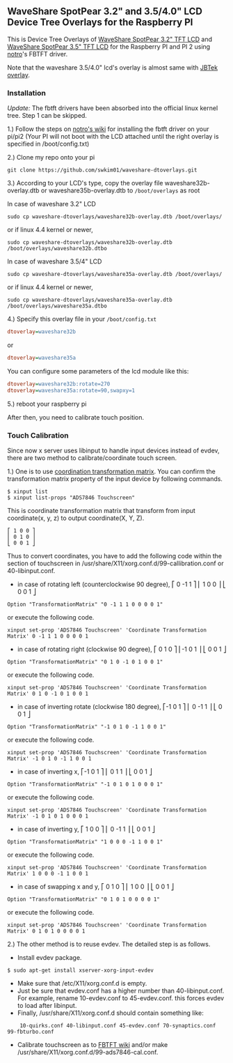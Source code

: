 ## WaveShare SpotPear 3.2" and 3.5/4.0" LCD Device Tree Overlays for the Raspberry PI
This is Device Tree Overlays of [WaveShare SpotPear 3.2" TFT LCD](http://www.waveshare.com/product/modules/oleds-lcds/3.2inch-rpi-lcd-b.htm) and [WaveShare SpotPear 3.5" TFT LCD](http://www.waveshare.com/product/modules/oleds-lcds/3.5inch-rpi-lcd-a.htm) for the Raspberry PI and PI 2 using [notro](https://github.com/notro)'s FBTFT driver.

Note that the waveshare 3.5/4.0" lcd's overlay is almost same with [JBTek overlay](https://github.com/acidjazz/jbtekoverlay).

### Installation

*_Update:_* The fbtft drivers have been absorbed into the official linux kernel tree. Step 1 can be skipped.

1.) Follow the steps on [notro's wiki](https://github.com/notro/fbtft/wiki#install) for installing the fbtft driver on your pi/pi2 (Your PI will not boot with the LCD attached until the right overlay is specified in /boot/config.txt)

2.) Clone my repo onto your pi
```shell
git clone https://github.com/swkim01/waveshare-dtoverlays.git
```

3.) According to your LCD's type, copy the overlay file waveshare32b-overlay.dtb or waveshare35b-overlay.dtb to `/boot/overlays` as root

In case of waveshare 3.2" LCD
```shell
sudo cp waveshare-dtoverlays/waveshare32b-overlay.dtb /boot/overlays/
```
or if linux 4.4 kernel or newer,
```shell
sudo cp waveshare-dtoverlays/waveshare32b-overlay.dtb /boot/overlays/waveshare32b.dtbo
```
In case of waveshare 3.5/4" LCD
```shell
sudo cp waveshare-dtoverlays/waveshare35a-overlay.dtb /boot/overlays/
```
or if linux 4.4 kernel or newer,
```shell
sudo cp waveshare-dtoverlays/waveshare35a-overlay.dtb /boot/overlays/waveshare35a.dtbo
```

4.) Specify this overlay file in your `/boot/config.txt`
```ini
dtoverlay=waveshare32b
```
or
```ini
dtoverlay=waveshare35a
```
You can configure some parameters of the lcd module like this:
```ini
dtoverlay=waveshare32b:rotate=270
dtoverlay=waveshare35a:rotate=90,swapxy=1
```

5.) reboot your raspberry pi


After then, you need to calibrate touch position.

### Touch Calibration

Since now x server uses libinput to handle input devices instead of evdev, there are two method to calibrate/coordinate touch screen.

1.) One is to use [coordination transformation matrix](https://wiki.ubuntu.com/X/InputCoordinateTransformation).  You can confirm the transformation matrix property of the input device by following commands.
```
$ xinput list
$ xinput list-props "ADS7846 Touchscreen"
```
This is coordinate transformation matrix that transform from input coordinate(x, y, z) to output coordinate(X, Y, Z).

	⎡ 1 0 0 ⎤
	⎜ 0 1 0 ⎥
	⎣ 0 0 1 ⎦

Thus to convert coordinates, you have to add the following code within the section of touchscreen in /usr/share/X11/xorg.conf.d/99-callibration.conf or 40-libinput.conf.
- in case of rotating left (counterclockwise 90 degree),
		⎡ 0 -1 1 ⎤ 
		⎜ 1  0 0 ⎥ 
		⎣ 0  0 1 ⎦ 
```
Option "TransformationMatrix" "0 -1 1 1 0 0 0 0 1"
```
or execute the following code.
```
xinput set-prop 'ADS7846 Touchscreen' 'Coordinate Transformation Matrix' 0 -1 1 1 0 0 0 0 1
```
- in case of rotating right (clockwise 90 degree),
		⎡ 0 1 0 ⎤ 
		⎜-1 0 1 ⎥ 
		⎣ 0 0 1 ⎦ 
```
Option "TransformationMatrix" "0 1 0 -1 0 1 0 0 1"
```
or execute the following code.
```
xinput set-prop 'ADS7846 Touchscreen' 'Coordinate Transformation Matrix' 0 1 0 -1 0 1 0 0 1
```
- in case of inverting rotate (clockwise 180 degree),
		⎡-1  0 1 ⎤ 
		⎜ 0 -1 1 ⎥ 
		⎣ 0  0 1 ⎦ 
```
Option "TransformationMatrix" "-1 0 1 0 -1 1 0 0 1"
```
or execute the following code.
```
xinput set-prop 'ADS7846 Touchscreen' 'Coordinate Transformation Matrix' -1 0 1 0 -1 1 0 0 1
```
- in case of inverting x,
		⎡-1 0 1 ⎤ 
		⎜ 0 1 1 ⎥ 
		⎣ 0 0 1 ⎦ 
```
Option "TransformationMatrix" "-1 0 1 0 1 0 0 0 1"
```
or execute the following code.
```
xinput set-prop 'ADS7846 Touchscreen' 'Coordinate Transformation Matrix' -1 0 1 0 1 0 0 0 1
```
- in case of inverting y,
		⎡ 1  0 0 ⎤ 
		⎜ 0 -1 1 ⎥ 
		⎣ 0  0 1 ⎦ 
```
Option "TransformationMatrix" "1 0 0 0 -1 1 0 0 1"
```
or execute the following code.
```
xinput set-prop 'ADS7846 Touchscreen' 'Coordinate Transformation Matrix' 1 0 0 0 -1 1 0 0 1
```
- in case of swapping x and y,
		⎡ 0 1 0 ⎤ 
		⎜ 1 0 0 ⎥ 
		⎣ 0 0 1 ⎦ 
```
Option "TransformationMatrix" "0 1 0 1 0 0 0 0 1"
```
or execute the following code.
```
xinput set-prop 'ADS7846 Touchscreen' 'Coordinate Transformation Matrix' 0 1 0 1 0 0 0 0 1
```

2.) The other method is to reuse evdev. The detailed step is as follows.

- Install evdev package.
```
$ sudo apt-get install xserver-xorg-input-evdev
```
- Make sure that /etc/X11/xorg.conf.d is empty.
- Just be sure that evdev.conf has a higher number than 40-libinput.conf. For example, rename 10-evdev.conf to 45-evdev.conf. this forces evdev to load after libinput.
- Finally, /usr/share/X11/xorg.conf.d should contain something like:
```
    10-quirks.conf 40-libinput.conf 45-evdev.conf 70-synaptics.conf 99-fbturbo.conf
```
- Calibrate touchscreen as to [FBTFT wiki](https://github.com/notro/fbtft/wiki/FBTFT-on-Raspian) and/or make /usr/share/X11/xorg.conf.d/99-ads7846-cal.conf.
